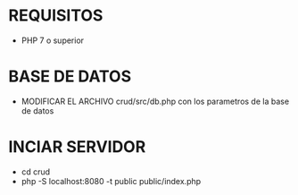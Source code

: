 # REQUISITOS
 - PHP 7 o superior

# BASE DE DATOS
  * MODIFICAR EL ARCHIVO crud/src/db.php con los parametros de la base de datos

# INCIAR SERVIDOR
- cd crud
- php -S localhost:8080 -t public public/index.php

